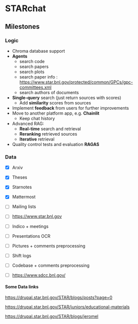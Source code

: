 # STARchat

## Milestones
### Logic
- Chroma database support
- **Agents**
  - search code
  - search papers
  - search plots
  - search paper info : https://www.star.bnl.gov/protected/common/GPCs/gpc-committees.xml
  - search authors of documents 
- **Single-query** search (just return sources with scores)
  - Add **similarity** scores from sources 
- Implement **feedback** from users for further improvements
- Move to another platform app, e.g. **Chainlit**
  - Keep chat history
- Advanced RAG:
  - **Real-time** search and retrieval
  - **Reranking** retrieved sources
  - **Iterative** retrieval
- Quality control tests and evaluation **RAGAS**

### Data
- [x] Arxiv
- [x] Theses
- [x] Starnotes
- [x] Mattermost
- [ ] Mailing lists
- [ ] https://www.star.bnl.gov
- [ ] Indico + meetings
- [ ] Presentations OCR
- [ ] Pictures + comments preprocessing 
- [ ] Shift logs
- [ ] Codebase + comments preprocessing
- [ ] https://www.sdcc.bnl.gov/





#### Some Data links
https://drupal.star.bnl.gov/STAR/blogs/posts?page=0

https://drupal.star.bnl.gov/STAR/juniors/educational-materials

https://drupal.star.bnl.gov/STAR/blogs/jeromel

